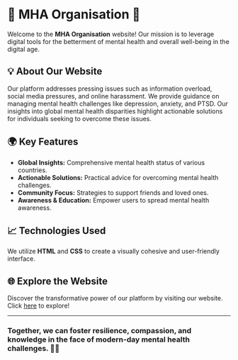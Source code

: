 # 🌟 MHA Organisation 🌟

Welcome to the **MHA Organisation** website! Our mission is to leverage digital tools for the betterment of mental health and overall well-being in the digital age. 

## 💡 About Our Website
Our platform addresses pressing issues such as information overload, social media pressures, and online harassment. We provide guidance on managing mental health challenges like depression, anxiety, and PTSD. Our insights into global mental health disparities highlight actionable solutions for individuals seeking to overcome these issues.

## 🌍 Key Features
- **Global Insights:** Comprehensive mental health status of various countries.
- **Actionable Solutions:** Practical advice for overcoming mental health challenges.
- **Community Focus:** Strategies to support friends and loved ones.
- **Awareness & Education:** Empower users to spread mental health awareness.

## 📈 Technologies Used
We utilize **HTML** and **CSS** to create a visually cohesive and user-friendly interface.

## 🌐 Explore the Website
Discover the transformative power of our platform by visiting our website. Click [here](https://sandhyadevadiga.github.io/PowerpuffGirls.github.io/) to explore!

---

### Together, we can foster resilience, compassion, and knowledge in the face of modern-day mental health challenges. 💪🧠
